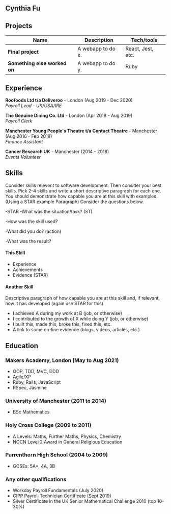## Cynthia Fu


## Projects

| Name                         | Description       | Tech/tools        |
| ---------------------------- | ----------------- | ----------------- |
| **Final project**            | A webapp to do x. | React, Jest, etc. |
| **Something else worked on** | A webapp to do y. | Ruby              |

## Experience

**Roofoods Ltd t/a Deliveroo** - London (Aug 2019 - Dec 2020)  
_Payroll Lead - UK/USA/IRE_


**The Genuine Dining Co. Ltd** - London (Apr 2018 - Aug 2019)  
_Payroll Clerk_


**Manchester Young People's Theatre t/a Contact Theatre** - Manchester (Aug 2016 - Feb 2018)  
_Finance Assistant_


**Cancer Research UK** - Manchester (2014 - 2018)  
_Events Volunteer_

## Skills

Consider skills relevent to software development. Then consider your best skills. Pick 2-4 skills and write a short descriptive paragraph for each one. You should demonstrate how capable you are at this skill with examples.
(Using a STAR example Paragraph) Consider the questions below.

-STAR
-What was the situation/task? (ST)

-How was the skill used?

-What did you do? (action)

-What was the result?


#### This Skill

- Experience
- Achievements
- Evidence (STAR)

#### Another Skill

Descriptive paragraph of how capable you are at this skill and, if relevant, how it has developed (again use STAR for this)

- I achieved A during my work at B (job, or otherwise)
- I contributed to the growth of X while doing Y (job, or otherwise)
- I built this, made this, broke this, fixed this, etc.
- A link to some on-line evidence (blogs, videos, articles, etc.)

## Education

### Makers Academy, London (May to Aug 2021)

- OOP, TDD, MVC, DDD
- Agile/XP
- Ruby, Rails, JavaScript
- RSpec, Jasmine

### University of Manchester (2011 to 2014)

- BSc Mathematics

### Holy Cross College (2009 to 2011)

- A Levels: Maths, Further Maths, Physics, Chemistry
- NOCN Level 2 Award in General Religious Education 

### Parrenthorn High School (2004 to 2009)

- GCSEs: 5A*, 4A, 3B 	


### Any other qualifications
- Workday Payroll Fundamentals (July 2020)
- CIPP Payroll Technician Certificate (Sept 2019)
- Silver Certificate in the UK Senior Mathematical Challenge 2010 (top 10-30%)

